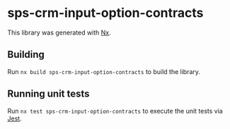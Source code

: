 # sps-crm-input-option-contracts

This library was generated with [Nx](https://nx.dev).

## Building

Run `nx build sps-crm-input-option-contracts` to build the library.

## Running unit tests

Run `nx test sps-crm-input-option-contracts` to execute the unit tests via [Jest](https://jestjs.io).
